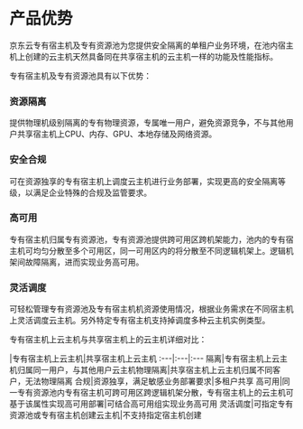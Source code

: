 # 产品优势

京东云专有宿主机及专有资源池为您提供安全隔离的单租户业务环境，在池内宿主机上创建的云主机天然具备同在共享宿主机的云主机一样的功能及性能指标。

专有宿主机及专有资源池具有以下优势：

### 资源隔离
提供物理机级别隔离的专有物理资源，专属唯一用户，避免资源竞争，不与其他用户共享宿主机上CPU、内存、GPU、本地存储及网络资源。

###  安全合规
可在资源独享的专有宿主机上调度云主机进行业务部署，实现更高的安全隔离等级，以满足企业特殊的合规及监管要求。

### 高可用

专有宿主机归属专有资源池，专有资源池提供跨可用区跨机架能力，池内的专有宿主机可均匀分散至多个可用区，同一可用区内的将分散至不同逻辑机架上。逻辑机架间故障隔离，进而实现业务高可用。

### 灵活调度

可轻松管理专有资源池及专有宿主机机资源使用情况，根据业务需求在不同宿主机上灵活调度云主机。另外特定专有宿主机支持掉调度多种云主机实例类型。

专有宿主机上云主机与共享宿主机上的云主机详细对比：

 |专有宿主机上云主机|共享宿主机上云主机
:---|:---|:---
隔离|专有宿主机上云主机归属同一用户，与其他用户云主机物理隔离|共享宿主机上云主机归属不同客户，无法物理隔离
合规|资源独享，满足敏感业务部署要求|多租户共享
高可用|同一专有资源池内专有宿主机可跨可用区跨逻辑机架分散，专有宿主机上的云主机可基于该属性实现高可用部署|可结合高可用组实现业务高可用
灵活调度|可指定专有资源池或专有宿主机创建云主机|不支持指定宿主机创建









